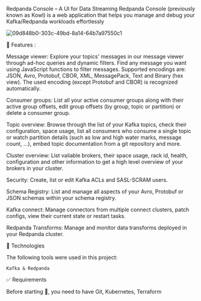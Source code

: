 Redpanda Console – A UI for Data Streaming
Redpanda Console (previously known as Kowl) is a web application that helps you manage and debug your Kafka/Redpanda workloads effortlessly

![09d848b0-303c-49bd-8a14-64b7a97550c1](https://github.com/user-attachments/assets/e83a0a47-5870-4966-8fb7-8c5162b5ea95)

 
🎯 Features :

Message viewer: Explore your topics' messages in our message viewer through ad-hoc queries and dynamic filters. Find any message you want using JavaScript functions to filter messages. Supported encodings are: JSON, Avro, Protobuf, CBOR, XML, MessagePack, Text and Binary (hex view). The used encoding (except Protobuf and CBOR) is recognized automatically.

Consumer groups: List all your active consumer groups along with their active group offsets, edit group offsets (by group, topic or partition) or delete a consumer group.

Topic overview: Browse through the list of your Kafka topics, check their configuration, space usage, list all consumers who consume a single topic or watch partition details (such as low and high water marks, message count, ...), embed topic documentation from a git repository and more.

Cluster overview: List vailable brokers, their space usage, rack id, health, configuration and other information to get a high level overview of your brokers in your cluster.

Security: Create, list or edit Kafka ACLs and SASL-SCRAM users.

Schema Registry: List and manage all aspects of your Avro, Protobuf or JSON schemas within your schema registry.

Kafka connect: Manage connectors from multiple connect clusters, patch configs, view their current state or restart tasks.

Redpanda Transforms: Manage and monitor data transforms deployed in your Redpanda cluster.



🚀 Technologies

The following tools were used in this project:

    Kafka & Redpanda


✅ Requirements

Before starting 🏁, you need to have Git, Kubernetes, Terraform

